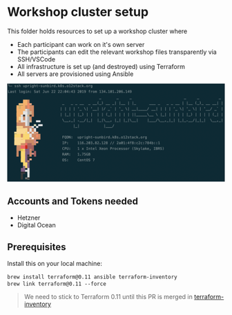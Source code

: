 # Workshop cluster setup

This folder holds resources to set up a workshop cluster where

* Each participant can work on it's own server
* The participants can edit the relevant workshop files transparently via SSH/VSCode
* All infrastructure is set up (and destroyed) using Terraform
* All servers are provisioned using Ansible

![alt](docs/workshop-login.png)

## Accounts and Tokens needed

* Hetzner
* Digital Ocean

## Prerequisites

Install this on your local machine:

```
brew install terraform@0.11 ansible terraform-inventory
brew link terraform@0.11 --force
```

> We need to stick to Terraform 0.11 until this PR is merged in [terraform-inventory](https://github.com/adammck/terraform-inventory/pull/114)
